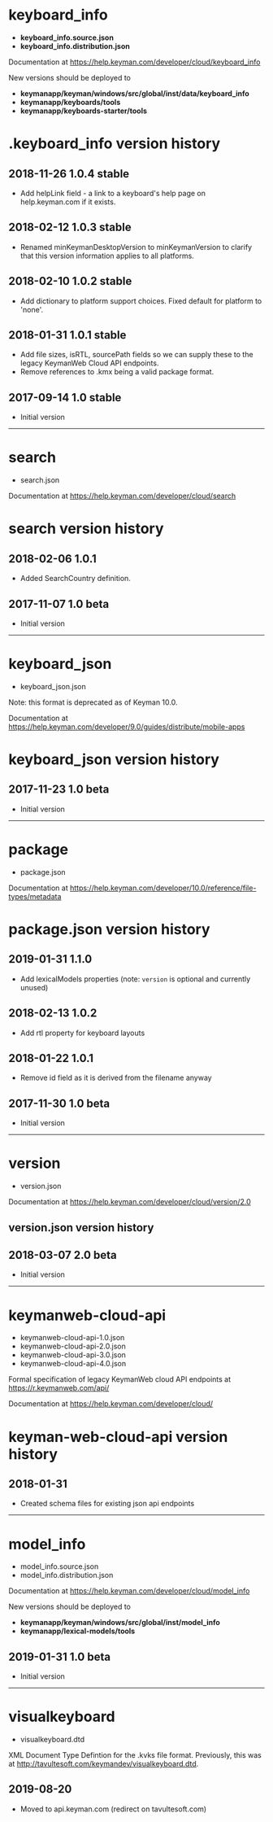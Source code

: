# keyboard_info

* **keyboard_info.source.json**
* **keyboard_info.distribution.json**

Documentation at https://help.keyman.com/developer/cloud/keyboard_info

New versions should be deployed to
- **keymanapp/keyman/windows/src/global/inst/data/keyboard_info**
- **keymanapp/keyboards/tools**
- **keymanapp/keyboards-starter/tools**

# .keyboard_info version history

## 2018-11-26 1.0.4 stable
* Add helpLink field - a link to a keyboard's help page on help.keyman.com if it exists.

## 2018-02-12 1.0.3 stable
* Renamed minKeymanDesktopVersion to minKeymanVersion to clarify that this version information applies to all platforms.

## 2018-02-10 1.0.2 stable
* Add dictionary to platform support choices. Fixed default for platform to 'none'.

## 2018-01-31 1.0.1 stable
* Add file sizes, isRTL, sourcePath fields so we can supply these to the legacy KeymanWeb Cloud API endpoints.
* Remove references to .kmx being a valid package format.

## 2017-09-14 1.0 stable
* Initial version

------------------------------------------------------------

# search

* search.json

Documentation at https://help.keyman.com/developer/cloud/search

# search version history

## 2018-02-06 1.0.1
* Added SearchCountry definition.

## 2017-11-07 1.0 beta
* Initial version

------------------------------------------------------------

# keyboard_json

* keyboard_json.json

Note: this format is deprecated as of Keyman 10.0.

Documentation at https://help.keyman.com/developer/9.0/guides/distribute/mobile-apps

# keyboard_json version history

## 2017-11-23 1.0 beta
* Initial version

------------------------------------------------------------

# package

* package.json

Documentation at https://help.keyman.com/developer/10.0/reference/file-types/metadata

# package.json version history

## 2019-01-31 1.1.0
* Add lexicalModels properties (note: `version` is optional and currently unused)

## 2018-02-13 1.0.2
* Add rtl property for keyboard layouts

## 2018-01-22 1.0.1
* Remove id field as it is derived from the filename anyway

## 2017-11-30 1.0 beta
* Initial version

------------------------------------------------------------

# version

* version.json

Documentation at https://help.keyman.com/developer/cloud/version/2.0

## version.json version history

## 2018-03-07 2.0 beta
* Initial version

------------------------------------------------------------

# keymanweb-cloud-api

* keymanweb-cloud-api-1.0.json
* keymanweb-cloud-api-2.0.json
* keymanweb-cloud-api-3.0.json
* keymanweb-cloud-api-4.0.json

Formal specification of legacy KeymanWeb cloud API endpoints at https://r.keymanweb.com/api/

Documentation at https://help.keyman.com/developer/cloud/

# keyman-web-cloud-api version history

## 2018-01-31
* Created schema files for existing json api endpoints

------------------------------------------------------------

# model_info

* model_info.source.json
* model_info.distribution.json

Documentation at https://help.keyman.com/developer/cloud/model_info

New versions should be deployed to
- **keymanapp/keyman/windows/src/global/inst/model_info**
- **keymanapp/lexical-models/tools**

## 2019-01-31 1.0 beta
* Initial version

------------------------------------------------------------

# visualkeyboard

* visualkeyboard.dtd

XML Document Type Defintion for the .kvks file format. Previously, this was
at http://tavultesoft.com/keymandev/visualkeyboard.dtd.

## 2019-08-20
* Moved to api.keyman.com (redirect on tavultesoft.com)
